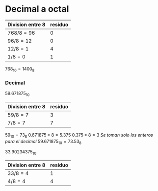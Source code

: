 # Decimal a octal

| Division entre 8 | residuo |
| ---------------- | ------- |
| $768 / 8 = 96$   | 0       |
| $96 / 8 = 12$    | 0       |
| $12  / 8 =1$     | 4       |
| $1/8=0$          | 1       |
$768_{10} = 1400_{8}$
### Decimal
$59.671875_{10}$

| Division entre 8 | residuo |
| ---------------- | ------- |
| $59 / 8 = 7$     | 3       |
| $7 / 8 = 7$      | 7       |
$59_{10}=73_{8}$
$0.671875*8=5.375$
$0.375*8=3$ _Se toman solo los enteros para el decimal_
$59.671875_{10}=73.53_{8}$

$33.90234375_{10}$

| Division entre 8 | residuo |
| ---------------- | ------- |
| $33 / 8 = 4$     | 1       |
| $4 / 8 = 4$      | 4       |
